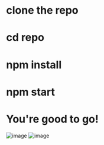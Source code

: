 # clone the repo
# cd repo
# npm install
# npm start

# You're good to go!
![image](https://github.com/AkashNemade16/dictionarywebapp/assets/37910311/b734ea6d-97fe-483e-8170-aaf8c14fbfb9)
![image](https://github.com/AkashNemade16/dictionarywebapp/assets/37910311/e35a845a-f88e-4658-ac3e-7f3ae8dd008e)


